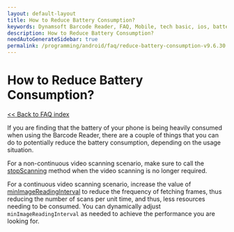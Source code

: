 ```yaml
---
layout: default-layout
title: How to Reduce Battery Consumption?
keywords: Dynamsoft Barcode Reader, FAQ, Mobile, tech basic, ios, battery, consumption
description: How to Reduce Battery Consumption?
needAutoGenerateSidebar: true
permalink: /programming/android/faq/reduce-battery-consumption-v9.6.30.html
---
```


# How to Reduce Battery Consumption?

[<< Back to FAQ index](index.md)

If you are finding that the battery of your phone is being heavily consumed when using the Barcode Reader, there are a couple of things that you can do to potentially reduce the battery consumption, depending on the usage situation.

For a non-continuous video scanning scenario, make sure to call the [stopScanning](../api-reference/primary-video.md#stopscanning) method when the video scanning is no longer required.

For a continuous video scanning scenario, increase the value of [minImageReadingInterval](../api-reference/primary-video.md#minimagereadinginterval) to reduce the frequency of fetching frames, thus reducing the number of scans per unit time, and thus, less resources needing to be consumed. You can dynamically adjust `minImageReadingInterval` as needed to achieve the performance you are looking for.